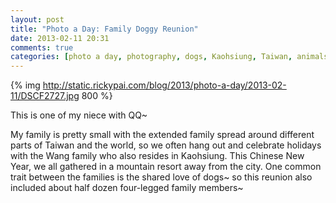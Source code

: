```yaml
---
layout: post
title: "Photo a Day: Family Doggy Reunion"
date: 2013-02-11 20:31
comments: true
categories: [photo a day, photography, dogs, Kaohsiung, Taiwan, animals]
---
```


{% img http://static.rickypai.com/blog/2013/photo-a-day/2013-02-11/DSCF2727.jpg 800 %}

This is one of my niece with QQ~

My family is pretty small with the extended family spread around different parts of Taiwan and the world, so we often hang out and celebrate holidays with the Wang family who also resides in Kaohsiung. This Chinese New Year, we all gathered in a mountain resort away from the city. One common trait between the families is the shared love of dogs~ so this reunion also included about half dozen four-legged family members~